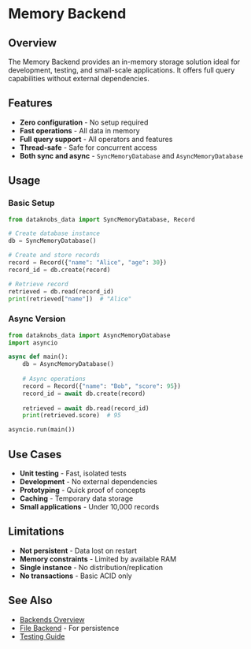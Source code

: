 # Memory Backend

## Overview

The Memory Backend provides an in-memory storage solution ideal for development, testing, and small-scale applications. It offers full query capabilities without external dependencies.

## Features

- **Zero configuration** - No setup required
- **Fast operations** - All data in memory
- **Full query support** - All operators and features
- **Thread-safe** - Safe for concurrent access
- **Both sync and async** - `SyncMemoryDatabase` and `AsyncMemoryDatabase`

## Usage

### Basic Setup

```python
from dataknobs_data import SyncMemoryDatabase, Record

# Create database instance
db = SyncMemoryDatabase()

# Create and store records
record = Record({"name": "Alice", "age": 30})
record_id = db.create(record)

# Retrieve record
retrieved = db.read(record_id)
print(retrieved["name"])  # "Alice"
```

### Async Version

```python
from dataknobs_data import AsyncMemoryDatabase
import asyncio

async def main():
    db = AsyncMemoryDatabase()
    
    # Async operations
    record = Record({"name": "Bob", "score": 95})
    record_id = await db.create(record)
    
    retrieved = await db.read(record_id)
    print(retrieved.score)  # 95

asyncio.run(main())
```

## Use Cases

- **Unit testing** - Fast, isolated tests
- **Development** - No external dependencies
- **Prototyping** - Quick proof of concepts
- **Caching** - Temporary data storage
- **Small applications** - Under 10,000 records

## Limitations

- **Not persistent** - Data lost on restart
- **Memory constraints** - Limited by available RAM
- **Single instance** - No distribution/replication
- **No transactions** - Basic ACID only

## See Also

- [Backends Overview](backends.md)
- [File Backend](file-backend.md) - For persistence
- [Testing Guide](../../development/testing-guide.md)